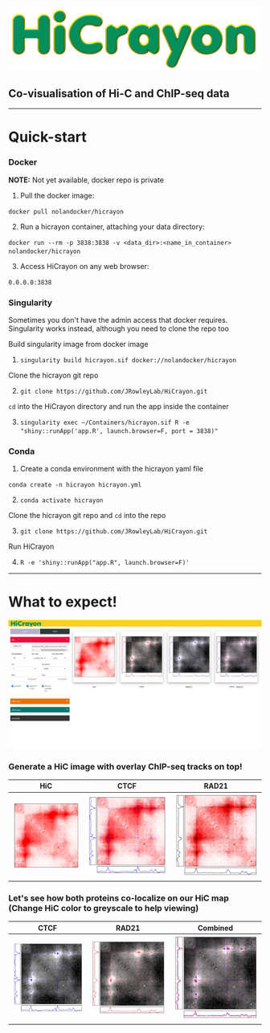 ![](www/logo/HiCrayon_logo2.png)

## Co-visualisation of Hi-C and ChIP-seq data

---------------------------------------------

# Quick-start

### **Docker**

**NOTE:** Not yet available, docker repo is private

1. Pull the docker image:

`docker pull nolandocker/hicrayon`

2. Run a hicrayon container, attaching your data directory:

`docker run --rm -p 3838:3838 -v <data_dir>:<name_in_container> nolandocker/hicrayon`

3. Access HiCrayon on any web browser:

`0.0.0.0:3838`

### **Singularity**

Sometimes you don't have the admin access that docker requires. Singularity works instead, although you need to clone the repo too

Build singularity image from docker image

1. `singularity build hicrayon.sif docker://nolandocker/hicrayon`

Clone the hicrayon git repo

2. `git clone https://github.com/JRowleyLab/HiCrayon.git`

`cd` into the HiCrayon directory and run the app inside the container

3. `singularity exec ~/Containers/hicrayon.sif R -e "shiny::runApp('app.R', launch.browser=F, port = 3838)" ` 

### **Conda**

1. Create a conda environment with the hicrayon yaml file

`conda create -n hicrayon hicrayon.yml`

2. `conda activate hicrayon`

Clone the hicrayon git repo and `cd` into the repo

3. `git clone https://github.com/JRowleyLab/HiCrayon.git`

Run HiCrayon

4. `R -e 'shiny::runApp("app.R", launch.browser=F)'`

-----------------------------------------------------------------

# What to expect!

![](www/logo/hicrayon_github_images/HiCrayon_image.png)


### Generate a HiC image with overlay ChIP-seq tracks on top!

HiC                       |  CTCF                    |  RAD21        
:-------------------------:|:-------------------------:|:-------------------------:
![](www/logo/hicrayon_github_images/HiC_B7Y32S1W.svg)  |  ![](www/logo/hicrayon_github_images/ChIP1_CTCF_strawhic.svg) |  ![](www/logo/hicrayon_github_images/ChIP1_RAD21_strawhic.svg)


### Let's see how both proteins co-localize on our HiC map (Change HiC color to greyscale to help viewing)


CTCF                       |  RAD21                    |  Combined        
:-------------------------:|:-------------------------:|:-------------------------:
![](www/logo/hicrayon_github_images/ChIP1_G4FMPVRG.svg)  |  ![](www/logo/hicrayon_github_images/ChIP2_PFCCU5N4.svg) |  ![](www/logo/hicrayon_github_images/ChIP_combined_L1915GOD.svg)









